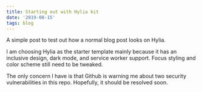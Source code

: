 ```yaml
---
title: Starting out with Hylia kit
date: '2019-08-15'
tags: blog
---
```

A simple post to test out how a normal blog post looks on Hylia.

I am choosing Hylia as the starter template mainly because it has an inclusive design, dark mode, and service worker support. Focus styling and color scheme still need to be tweaked.

The only concern I have is that Github is warning me about two security vulnerabilities in this repo. Hopefully, it should be resolved soon.